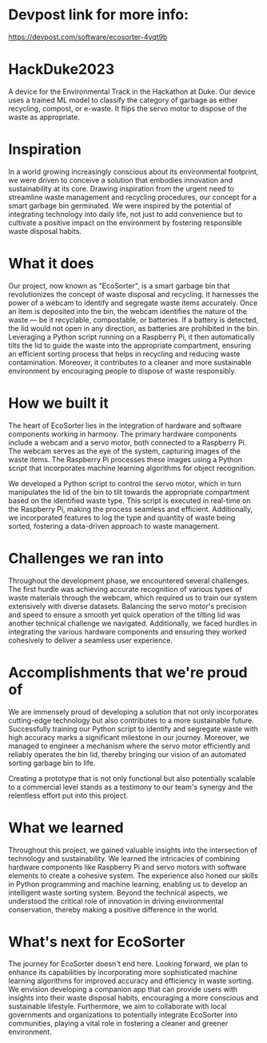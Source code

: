 # Devpost link for more info:
https://devpost.com/software/ecosorter-4yqt9b

# HackDuke2023
A device for the Environmental Track in the Hackathon at Duke. Our device uses a trained ML model to classify the category of garbage as either recycling, compost, or e-waste. It flips the servo motor to dispose of the waste as appropriate.

# Inspiration
In a world growing increasingly conscious about its environmental footprint, we were driven to conceive a solution that embodies innovation and sustainability at its core. Drawing inspiration from the urgent need to streamline waste management and recycling procedures, our concept for a smart garbage bin germinated. We were inspired by the potential of integrating technology into daily life, not just to add convenience but to cultivate a positive impact on the environment by fostering responsible waste disposal habits.

# What it does
Our project, now known as "EcoSorter", is a smart garbage bin that revolutionizes the concept of waste disposal and recycling. It harnesses the power of a webcam to identify and segregate waste items accurately. Once an item is deposited into the bin, the webcam identifies the nature of the waste — be it recyclable, compostable, or batteries. If a battery is detected, the lid would not open in any direction, as batteries are prohibited in the bin. Leveraging a Python script running on a Raspberry Pi, it then automatically tilts the lid to guide the waste into the appropriate compartment, ensuring an efficient sorting process that helps in recycling and reducing waste contamination. Moreover, it contributes to a cleaner and more sustainable environment by encouraging people to dispose of waste responsibly.

# How we built it
The heart of EcoSorter lies in the integration of hardware and software components working in harmony. The primary hardware components include a webcam and a servo motor, both connected to a Raspberry Pi. The webcam serves as the eye of the system, capturing images of the waste items. The Raspberry Pi processes these images using a Python script that incorporates machine learning algorithms for object recognition.

We developed a Python script to control the servo motor, which in turn manipulates the lid of the bin to tilt towards the appropriate compartment based on the identified waste type. This script is executed in real-time on the Raspberry Pi, making the process seamless and efficient. Additionally, we incorporated features to log the type and quantity of waste being sorted, fostering a data-driven approach to waste management.

# Challenges we ran into
Throughout the development phase, we encountered several challenges. The first hurdle was achieving accurate recognition of various types of waste materials through the webcam, which required us to train our system extensively with diverse datasets. Balancing the servo motor's precision and speed to ensure a smooth yet quick operation of the tilting lid was another technical challenge we navigated. Additionally, we faced hurdles in integrating the various hardware components and ensuring they worked cohesively to deliver a seamless user experience.

# Accomplishments that we're proud of
We are immensely proud of developing a solution that not only incorporates cutting-edge technology but also contributes to a more sustainable future. Successfully training our Python script to identify and segregate waste with high accuracy marks a significant milestone in our journey. Moreover, we managed to engineer a mechanism where the servo motor efficiently and reliably operates the bin lid, thereby bringing our vision of an automated sorting garbage bin to life.

Creating a prototype that is not only functional but also potentially scalable to a commercial level stands as a testimony to our team's synergy and the relentless effort put into this project.

# What we learned
Throughout this project, we gained valuable insights into the intersection of technology and sustainability. We learned the intricacies of combining hardware components like Raspberry Pi and servo motors with software elements to create a cohesive system. The experience also honed our skills in Python programming and machine learning, enabling us to develop an intelligent waste sorting system. Beyond the technical aspects, we understood the critical role of innovation in driving environmental conservation, thereby making a positive difference in the world.

# What's next for EcoSorter
The journey for EcoSorter doesn't end here. Looking forward, we plan to enhance its capabilities by incorporating more sophisticated machine learning algorithms for improved accuracy and efficiency in waste sorting. We envision developing a companion app that can provide users with insights into their waste disposal habits, encouraging a more conscious and sustainable lifestyle. Furthermore, we aim to collaborate with local governments and organizations to potentially integrate EcoSorter into communities, playing a vital role in fostering a cleaner and greener environment.
